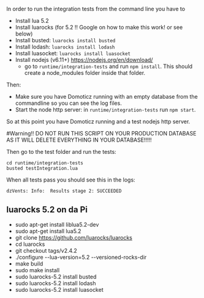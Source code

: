 In order to run the integration tests from the command line you have to

* Install lua 5.2
* Install luarocks (for 5.2 !! Google on how to make this work! or see below)
* Install busted: `luarocks install busted`
* Install lodash: `luarocks install lodash`
* Install luasocket: `luarocks install luasocket`
* Install nodejs (v6.11+) https://nodejs.org/en/download/
  * go to `runtime/integration-tests` and run `npm install`. This should create a node_modules folder inside that folder.

Then:
 * Make sure you have Domoticz running with an empty database from the commandline so you can see the log files.
 * Start the node http server: in `runtime/integration-tests` run `npm start`.

 So at this point you have Domoticz running and a test nodejs http server.

#Warning!!
DO NOT RUN THIS SCRIPT ON YOUR PRODUCTION DATABASE AS IT WILL DELETE EVERYTHING IN YOUR DATABASE!!!!!

Then go to the test folder and run the tests:

```
cd runtime/integration-tests
busted testIntegration.lua
```

When all tests pass you should see this in the logs:

```
dzVents: Info:  Results stage 2: SUCCEEDED
```


## luarocks 5.2 on da Pi

* sudo apt-get install liblua5.2-dev
* sudo apt-get install lua5.2
* git clone https://github.com/luarocks/luarocks
* cd luarocks
* git checkout tags/v2.4.2
* ./configure --lua-version=5.2 --versioned-rocks-dir
* make build
* sudo make install
* sudo luarocks-5.2 install busted
* sudo luarocks-5.2 install lodash
* sudo luarocks-5.2 install luasocket
